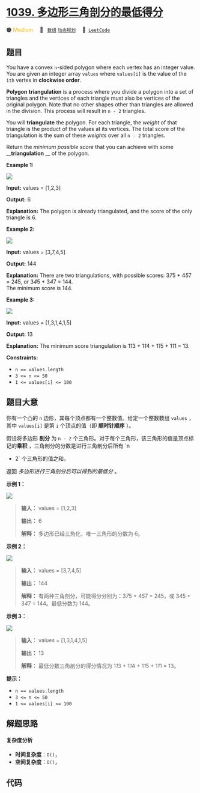 # [1039. 多边形三角剖分的最低得分](https://leetcode.com/problems/minimum-score-triangulation-of-polygon)

🟠 <font color=#ffb800>Medium</font>&emsp; 🔖&ensp; [`数组`](/leetcode/outline/tag/array.md) [`动态规划`](/leetcode/outline/tag/dynamic-programming.md)&emsp; 🔗&ensp;[`LeetCode`](https://leetcode.com/problems/minimum-score-triangulation-of-polygon)


## 题目

You have a convex `n`-sided polygon where each vertex has an integer value.
You are given an integer array `values` where `values[i]` is the value of the
`ith` vertex in **clockwise order**.

**Polygon** **triangulation** is a process where you divide a polygon into a
set of triangles and the vertices of each triangle must also be vertices of
the original polygon. Note that no other shapes other than triangles are
allowed in the division. This process will result in `n - 2` triangles.

You will **triangulate** the polygon. For each triangle, the _weight_ of that
triangle is the product of the values at its vertices. The total score of the
triangulation is the sum of these _weights_ over all `n - 2` triangles.

Return the _minimum possible score_ that you can achieve with some
__**triangulation** __ of the polygon.



**Example 1:**

![](http://127.0.0.1:49174/shape1.jpg)

**Input:** values = [1,2,3]

**Output:** 6

**Explanation:** The polygon is already triangulated, and the score of the
only triangle is 6.

**Example 2:**

![](http://127.0.0.1:49174/shape2.jpg)

**Input:** values = [3,7,4,5]

**Output:** 144

**Explanation:** There are two triangulations, with possible scores: 3*7*5 +
4*5*7 = 245, or 3*4*5 + 3*4*7 = 144.  
The minimum score is 144.

**Example 3:**

![](http://127.0.0.1:49174/shape3.jpg)

**Input:** values = [1,3,1,4,1,5]

**Output:** 13

**Explanation:** The minimum score triangulation is 1*1*3 + 1*1*4 + 1*1*5 +
1*1*1 = 13.



**Constraints:**

  * `n == values.length`
  * `3 <= n <= 50`
  * `1 <= values[i] <= 100`


## 题目大意

你有一个凸的 `n` 边形，其每个顶点都有一个整数值。给定一个整数数组 `values` ，其中 `values[i]` 是第 `i` 个顶点的值（即
**顺时针顺序** ）。

假设将多边形 **剖分**  为 `n - 2` 个三角形。对于每个三角形，该三角形的值是顶点标记的**乘积** ，三角剖分的分数是进行三角剖分后所有 `n
- 2` 个三角形的值之和。

返回 _多边形进行三角剖分后可以得到的最低分_ 。  


**示例 1：**

![](https://assets.leetcode.com/uploads/2021/02/25/shape1.jpg)

> 
> 
> 
> 
> 
> **输入：** values = [1,2,3]
> 
> **输出：** 6
> 
> **解释：** 多边形已经三角化，唯一三角形的分数为 6。
> 
> 

**示例 2：**

![](https://assets.leetcode.com/uploads/2021/02/25/shape2.jpg)

> 
> 
> 
> 
> 
> **输入：** values = [3,7,4,5]
> 
> **输出：** 144
> 
> **解释：** 有两种三角剖分，可能得分分别为：3*7*5 + 4*5*7 = 245，或 3*4*5 + 3*4*7 = 144。最低分数为 144。
> 
> 

**示例 3：**

![](https://assets.leetcode.com/uploads/2021/02/25/shape3.jpg)

> 
> 
> 
> 
> 
> **输入：** values = [1,3,1,4,1,5]
> 
> **输出：** 13
> 
> **解释：** 最低分数三角剖分的得分情况为 1*1*3 + 1*1*4 + 1*1*5 + 1*1*1 = 13。
> 
> 



**提示：**

  * `n == values.length`
  * `3 <= n <= 50`
  * `1 <= values[i] <= 100`


## 解题思路

#### 复杂度分析

- **时间复杂度**：`O()`，
- **空间复杂度**：`O()`，

## 代码

```javascript

```